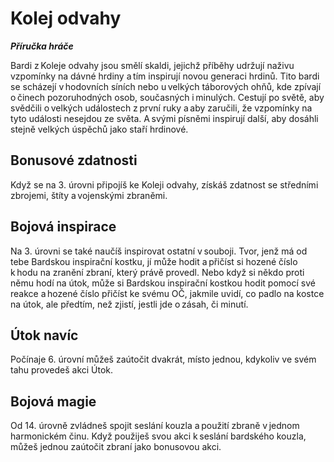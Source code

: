 # Kolej odvahy

***Příručka hráče***
  
Bardi z Koleje odvahy jsou smělí skaldi, jejichž příběhy udržují naživu vzpomínky na dávné hrdiny a tím inspirují novou generaci hrdinů. Tito bardi se scházejí v hodovních síních nebo u velkých táborových ohňů, kde zpívají o činech pozoruhodných osob, současných i minulých. Cestují po světě, aby svědčili o velkých událostech z první ruky a aby zaručili, že vzpomínky na tyto události nesejdou ze světa. A svými písněmi inspirují další, aby dosáhli stejně velkých úspěchů jako staří hrdinové.
  
## Bonusové zdatnosti
  
Když se na 3. úrovni připojíš ke Koleji odvahy, získáš zdatnost se středními zbrojemi, štíty a vojenskými zbraněmi.
  
## Bojová inspirace
  
Na 3. úrovni se také naučíš inspirovat ostatní v souboji. Tvor, jenž má od tebe Bardskou inspirační kostku, jí může hodit a přičíst si hozené číslo k hodu na zranění zbraní, který právě provedl. Nebo když si někdo proti němu hodí na útok, může si Bardskou inspirační kostkou hodit pomocí své reakce a hozené číslo přičíst ke svému OČ, jakmile uvidí, co padlo na kostce na útok, ale předtím, než zjistí, jestli jde o zásah, či minutí.
  
## Útok navíc
  
Počínaje 6. úrovní můžeš zaútočit dvakrát, místo jednou, kdykoliv ve svém tahu provedeš akci Útok.
  
## Bojová magie
  
Od 14. úrovně zvládneš spojit seslání kouzla a použití zbraně v jednom harmonickém činu. Když použiješ svou akci k seslání bardského kouzla, můžeš jednou zaútočit zbraní jako bonusovou akci.
<!--stackedit_data:
eyJoaXN0b3J5IjpbMTI3MzA2NTU0MSw3MzA5OTgxMTZdfQ==
-->